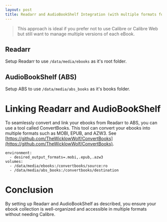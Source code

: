 ```yaml
---
layout: post
title: Readarr and AudioBookShelf Integration (with multiple formats for each eBook)
---
```


> This approach is ideal if you prefer not to use Calibre or Calibre Web but still want to manage multiple versions of each eBook.

## Readarr 

Setup Readarr to use `/data/media/ebooks` as it's root folder.


## AudioBookShelf (ABS)

Setup ABS to use `/data/media/abs_books` as it's books folder.


# Linking Readarr and AudioBookShelf
To seamlessly convert and link your ebooks from Readarr to ABS, you can use a tool called ConvertBooks. This tool can convert your ebooks into multiple formats such as MOBI, EPUB, and AZW3.
See [https://github.com/TheWicklowWolf/ConvertBooks](https://github.com/TheWicklowWolf/ConvertBooks).

    environment:
      - desired_output_formats=.mobi,.epub,.azw3
    volumes:      
      - /data/media/ebooks:/convertbooks/source:ro
      - /data/media/abs_books:/convertbooks/destination


# Conclusion
By setting up Readarr and AudioBookShelf as described, you ensure your ebook collection is well-organized and accessible in multiple formats without needing Calibre.
